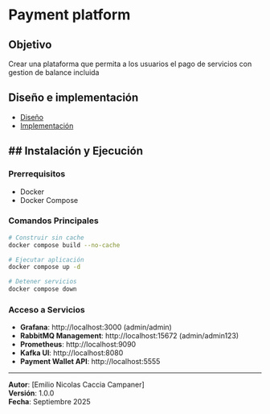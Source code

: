 # Payment platform

## Objetivo
Crear una plataforma que permita a los usuarios el pago de servicios con gestion de balance incluida

## Diseño e implementación

- [Diseño](design.md)
- [Implementación](implementation.md)

## ## Instalación y Ejecución

### Prerrequisitos
- Docker
- Docker Compose

### Comandos Principales

```bash
# Construir sin cache
docker compose build --no-cache

# Ejecutar aplicación
docker compose up -d

# Detener servicios
docker compose down
```

### Acceso a Servicios

- **Grafana**: http://localhost:3000 (admin/admin)
- **RabbitMQ Management**: http://localhost:15672 (admin/admin123)
- **Prometheus**: http://localhost:9090
- **Kafka UI**: http://localhost:8080
- **Payment Wallet API**: http://localhost:5555



---
**Autor**: [Emilio Nicolas Caccia Campaner]  
**Versión**: 1.0.0  
**Fecha**: Septiembre 2025





